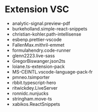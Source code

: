 # Extension VSC

- analytic-signal.preview-pdf
- burkeholland.simple-react-snippets
- christian-kohler.path-intellisense
- esbenp.prettier-vscode
- FallenMax.mithril-emmet
- formulahendry.code-runner
- glenn2223.live-sass
- GregorBiswanger.json2ts
- loiane.ts-extension-pack
- MS-CEINTL.vscode-language-pack-fr
- pmneo.tsimporter
- rbbit.typescript-hero
- ritwickdey.LiveServer
- ronnidc.nunjucks
- stringham.move-ts
- xabikos.ReactSnippets